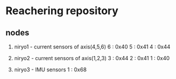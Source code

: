 # Reachering repository

## nodes
1. niryo1 - current sensors of axis(4,5,6)
    6 : 0x40
    5 : 0x41
    4 : 0x44

2. niryo2 - current sensors of axis(1,2,3)
    3 : 0x44
    2 : 0x41
    1 : 0x40

3. niryo3 - IMU sensors
    1 : 0x68
